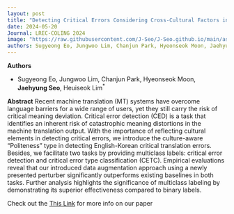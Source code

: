 ```yaml
---
layout: post
title: "Detecting Critical Errors Considering Cross-Cultural Factors in English-Korean Translation"
date: 2024-05-20
Journal: LREC-COLING 2024
image: "https://raw.githubusercontent.com/J-Seo/J-Seo.github.io/main/assets/img/lrec_coling2024.png"
authors: Sugyeong Eo, Jungwoo Lim, Chanjun Park, Hyeonseok Moon, Jaehyung Seo, Heuiseok Lim*
---
```

**Authors**
- Sugyeong Eo, Jungwoo Lim, Chanjun Park, Hyeonseok Moon, **Jaehyung Seo**, Heuiseok Lim<sup>*</sup>

**Abstract**
Recent machine translation (MT) systems have overcome language barriers for a wide range of users, yet they still
carry the risk of critical meaning deviation. Critical error detection (CED) is a task that identifies an inherent risk of
catastrophic meaning distortions in the machine translation output. With the importance of reflecting cultural elements
in detecting critical errors, we introduce the culture-aware “Politeness” type in detecting English-Korean critical
translation errors. Besides, we facilitate two tasks by providing multiclass labels: critical error detection and critical
error type classification (CETC). Empirical evaluations reveal that our introduced data augmentation approach using
a newly presented perturber significantly outperforms existing baselines in both tasks. Further analysis highlights the
significance of multiclass labeling by demonstrating its superior effectiveness compared to binary labels.

Check out the [This Link][DOI] for more info on our paper

[DOI]: https://aclanthology.org/2024.lrec-main.421.pdf

